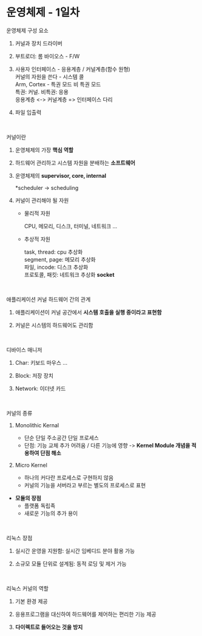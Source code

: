 # 운영체제 - 1일차


운영체제 구성 요소  

1. 커널과 장치 드라이버

2. 부트로더: 롬 바이오스 - F/W

3. 사용자 인터페이스  - 응용계층 / 커널계층(함수 원형)  
커널의 자원을 쓴다 - 시스템 콜  
Arm, Cortex - 특권 모드 비 특권 모드  
특권: 커널. 비특권: 응용  
응용계층 <-> 커널계층 => 인터페이스 다리  

4. 파일 입출력  
<br/>  

커널이란

1. 운영체제의 가장 **핵심 역할**
   
2. 하드웨어 관리하고 시스템 자원을 분배하는 **소프트웨어**

3. 운영체제의 **supervisor, core, internal**  

    *scheduler → scheduling

4. 커널이 관리해야 될 자원

   - 물리적 자원

        CPU, 메모리, 디스크, 터미널, 네트워크 ...

    - 추상적 자원

        task, thread: cpu 추상화  
        segment, page: 메모리 추상화  
        파일, incode: 디스크 추상화  
        프로토콜, 패킷: 네트워크 추상화 **socket**  
<br/>  

애플리케이션 커널 하드웨어 간의 관계  

1. 애플리케이션이 커널 공간에서 **시스템 호출을 실행 중이라고 표현함**  

2. 커널은 시스템의 하드웨어도 관리함  
<br/>   

디바이스 매니저

1. Char: 키보드 마우스 ...  
   
2. Block: 저장 장치  
   
3. Network: 이더넷 카드  
<br/>  

커널의 종류  
1. Monolithic Kernal
   - 단순 단일 주소공간 단일 프로세스  
   - 단점: 기능 교체 추가 어려움 / 다른 기능에 영향 -> **Kernel Module 개념을 적용하여 단점 해소**

2. Micro Kernel  
   - 하나의 커다란 프로세스로 구현하지 않음
   - 커널의 기능을 서버라고 부르는 별도의 프로세스로 표현  

* **모듈의 장점**
    * 플랫폼 독립족
    * 새로운 기능의 추가 용이  
<br/>  

리눅스 장점  
1. 실시간 운영을 지원함: 실시간 임베디드 분야 활용 가능
   
2. 소규모 모듈 단위로 설계됨: 동적 로딩 및 제거 가능  
<br/>  

리눅스 커널의 역할 

1. 기본 환경 제공  
   
2. 응용프로그램을 대신하여 하드웨어를 제어하는 편리한 기능 제공  

3. **다이렉트로 들어오는 것을 방지**  
<br/>


